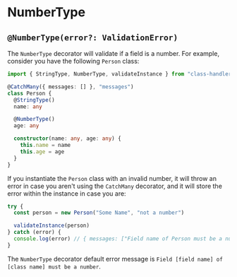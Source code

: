 # NumberType

## `@NumberType(error?: ValidationError)`

The `NumberType` decorator will validate if a field is a number. For example, consider you have the following `Person` class:

```typescript
import { StringType, NumberType, validateInstance } from "class-handler"

@CatchMany({ messages: [] }, "messages")
class Person {
  @StringType()
  name: any

  @NumberType()
  age: any

  constructor(name: any, age: any) {
    this.name = name
    this.age = age
  }
}
```

If you instantiate the `Person` class with an invalid number, it will throw an error in case you aren't using the `CatchMany` decorator, and it will store the error within the instance in case you are:

```typescript
try {
  const person = new Person("Some Name", "not a number")

  validateInstance(person)
} catch (error) {
  console.log(error) // { messages: ["Field name of Person must be a number"] }
}
```

The `NumberType` decorator default error message is `Field [field name] of [class name] must be a number`.
